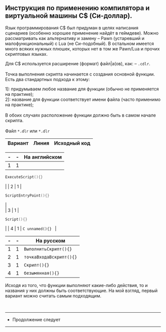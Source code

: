 Инструкция по применению компилятора и виртуальной машины C$ (Си-доллар).
-
Язык программирования С$ был придуман в целях написания сценариев (особенно хорошее применение найдёт в геймдеве).
Можно рассматривать как альтернативу и замену – Pawn (устаревший и малофункциональный) с Lua (не Си-подобный).
В остальном имеется много всяких нужных плюшек, которых нет в том же Pawn/Lua и прочих скриптовых языках.

Для C$ используется расширение (формат) файл|а(ов), как: – `.cdlr`.<br><br>
Точка выполнения скрипта начинается с создания основной функции. Есть два стандартных подхода к этому: <br>

1]: придумываем любое название для функции (обычно не применяется на практике);<br>
2]: название для функции соответствует имени файла (часто применимо на практике);<br>
<br>
В обоих случаях расположение функции должно быть в самом начале скрипта. <br><br>
Файл ``` *.dlr ``` или ``` *.dlr ``` <br>

| Вариант | Линия |                        Исходный код                           |
|---------|-------|---------------------------------------------------------------|

|    -    |   -   |        На английском         |
|---------|-------|------------------------------|
|    1    |   1   | 
```C
ExecuteScript(){}
```
| 
|    2    |   1   |
```C
ScriptEntryPoint(){}
```
|  
|    3    |   1   |
```C
Script(){}
```
| 
|    4    |   1   | ```C unnamed(){} ```          |

|    -    |   -   |        На русском             |
|---------|-------|-------------------------------|
|    1    |   1   | ``` ВыполнитьСкрипт(){} ```   |
|    2    |   1   | ``` точкаВходаВскрипт(){} ``` |
|    3    |   1   | ``` Скрипт(){} ```            |
|    4    |   1   | ``` безымянная(){} ```        |

Исходя из того, что функции выполняют какие-либо действия, то и названия у них должны быть соответствующие. На мой взгляд, первый вариант можно считать самым подходящим.

<br>

---------------------
* Продолжение следует
---------------------
